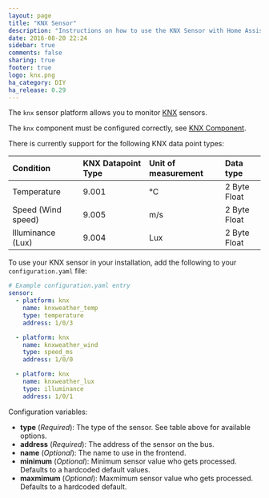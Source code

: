 ```yaml
---
layout: page
title: "KNX Sensor"
description: "Instructions on how to use the KNX Sensor with Home Assistant."
date: 2016-08-20 22:24
sidebar: true
comments: false
sharing: true
footer: true
logo: knx.png
ha_category: DIY
ha_release: 0.29
---
```


The `knx` sensor platform allows you to monitor [KNX](http://www.knx.org) sensors. 

The `knx` component must be configured correctly, see [KNX Component](/components/knx).

There is currently support for the following KNX data point types:

| Condition           | KNX Datapoint Type  | Unit of measurement | Data type    |
| :-------------------|:--------------------|:--------------------|:-------------|
| Temperature         | 9.001               | °C                  | 2 Byte Float |
| Speed (Wind speed)  | 9.005               | m/s                 | 2 Byte Float |
| Illuminance (Lux)   | 9.004               | Lux                 | 2 Byte Float |

To use your KNX sensor in your installation, add the following to your `configuration.yaml` file:

```yaml
# Example configuration.yaml entry
sensor:
  - platform: knx
    name: knxweather_temp
    type: temperature
    address: 1/0/3

  - platform: knx
    name: knxweather_wind
    type: speed_ms
    address: 1/0/0

  - platform: knx
    name: knxweather_lux
    type: illuminance
    address: 1/0/1
```

Configuration variables:

- **type** (*Required*): The type of the sensor. See table above for available options.
- **address** (*Required*): The address of the sensor on the bus.
- **name** (*Optional*): The name to use in the frontend.
- **minimum** (*Optional*): Minimum sensor value who gets processed. Defaults to a hardcoded default values.
- **maxmimum** (*Optional*): Maxmimum sensor value who gets processed. Defaults to a hardcoded default.

